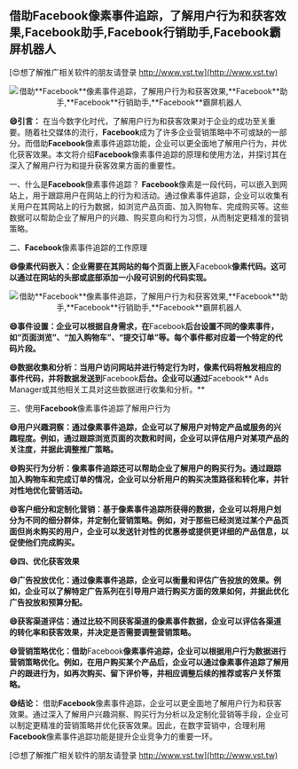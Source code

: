 ## **借助**Facebook**像素事件追踪，了解用户行为和获客效果,**Facebook**助手,**Facebook**行销助手,**Facebook**霸屏机器人**

[😍想了解推广相关软件的朋友请登录 http://www.vst.tw](http://www.vst.tw)

 <center><img src="https://vst.tw/MP4/tuiguang/png/2.png" alt="借助**Facebook**像素事件追踪，了解用户行为和获客效果,**Facebook**助手,**Facebook**行销助手,**Facebook**霸屏机器人"></center>

**😄引言：**
在当今数字化时代，了解用户行为和获客效果对于企业的成功至关重要。随着社交媒体的流行，**Facebook**成为了许多企业营销策略中不可或缺的一部分。而借助**Facebook**像素事件追踪功能，企业可以更全面地了解用户行为，并优化获客效果。本文将介绍**Facebook**像素事件追踪的原理和使用方法，并探讨其在深入了解用户行为和提升获客效果方面的重要性。

一、什么是**Facebook**像素事件追踪？
**Facebook**像素是一段代码，可以嵌入到网站上，用于跟踪用户在网站上的行为和活动。通过像素事件追踪，企业可以收集有关用户在其网站上的行为数据，如浏览产品页面、加入购物车、完成购买等。这些数据可以帮助企业了解用户的兴趣、购买意向和行为习惯，从而制定更精准的营销策略。

二、**Facebook**像素事件追踪的工作原理

**😄像素代码嵌入：企业需要在其网站的每个页面上嵌入**Facebook**像素代码。这可以通过在网站的头部或底部添加一小段可识别的代码实现。**

 <center><img src="https://vst.tw/MP4/tuiguang/png/0.png" alt="借助**Facebook**像素事件追踪，了解用户行为和获客效果,**Facebook**助手,**Facebook**行销助手,**Facebook**霸屏机器人"></center>

**😄事件设置：企业可以根据自身需求，在**Facebook**后台设置不同的像素事件，如“页面浏览”、“加入购物车”、“提交订单”等。每个事件都对应着一个特定的代码片段。**

**😄数据收集和分析：当用户访问网站并进行特定行为时，像素代码将触发相应的事件代码，并将数据发送到**Facebook**后台。企业可以通过**Facebook** Ads Manager或其他相关工具对这些数据进行收集和分析。**

三、使用**Facebook**像素事件追踪了解用户行为

**😄用户兴趣洞察：通过像素事件追踪，企业可以了解用户对特定产品或服务的兴趣程度。例如，通过跟踪浏览页面的次数和时间，企业可以评估用户对某项产品的关注度，并据此调整推广策略。**

**😄购买行为分析：像素事件追踪还可以帮助企业了解用户的购买行为。通过跟踪加入购物车和完成订单的情况，企业可以分析用户的购买决策路径和转化率，并针对性地优化营销活动。**

**😄客户细分和定制化营销：基于像素事件追踪所获得的数据，企业可以将用户划分为不同的细分群体，并定制化营销策略。例如，对于那些已经浏览过某个产品页面但尚未购买的用户，企业可以发送针对性的优惠券或提供更详细的产品信息，以促使他们完成购买。**

**😄四、优化获客效果**

**😄广告投放优化：通过像素事件追踪，企业可以衡量和评估广告投放的效果。例如，企业可以了解特定广告系列在引导用户进行购买方面的效果如何，并据此优化广告投放和预算分配。**

**😄获客渠道评估：通过比较不同获客渠道的像素事件数据，企业可以评估各渠道的转化率和获客效果，并决定是否需要调整营销策略。**

**😄营销策略优化：借助**Facebook**像素事件追踪，企业可以根据用户行为数据进行营销策略优化。例如，在用户购买某个产品后，企业可以通过像素事件追踪了解用户的跟进行为，如再次购买、留下评价等，并相应调整后续的推荐或客户关怀策略。**

**😄结论：**
借助**Facebook**像素事件追踪，企业可以更全面地了解用户行为和获客效果。通过深入了解用户兴趣洞察、购买行为分析以及定制化营销等手段，企业可以制定更精准的营销策略并优化获客效果。因此，在数字营销中，合理利用**Facebook**像素事件追踪功能是提升企业竞争力的重要一环。

[😍想了解推广相关软件的朋友请登录 http://www.vst.tw](http://www.vst.tw)



